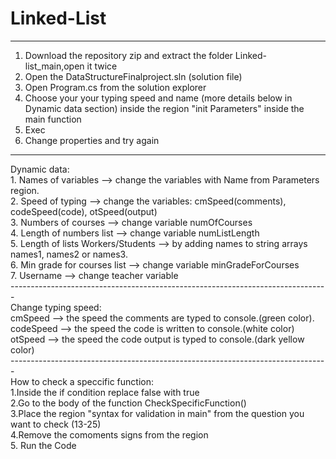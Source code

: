 # Linked-List
 -------------------------------------------------------------------------------
1. Download the repository zip and extract the folder Linked-list_main,open it twice
2. Open the DataStructureFinalproject.sln (solution file)
3. Open Program.cs from the solution explorer<br />
4. Choose your your typing speed and name (more details below in Dynamic data section) inside the region "init Parameters" inside the main function<br />
5. Exec<br />
6. Change properties and try again<br />
 -------------------------------------------------------------------------------
Dynamic data:<br />
            1. Names of variables --> change the variables with Name from Parameters region.<br />
            2. Speed of typing --> change the variables: cmSpeed(comments), codeSpeed(code), otSpeed(output)<br />
            3. Numbers of courses --> change variable numOfCourses<br />
            4. Length of numbers list --> change variable numListLength<br />
            5. Length of lists Workers/Students --> by adding names to string arrays names1, names2 or names3.<br />
            6. Min grade for courses list --> change variable minGradeForCourses<br />
            7. Username --> change teacher variable<br />
            -------------------------------------------------------------------------------<br />
            Change typing speed:<br />
             cmSpeed --> the speed the comments are typed to console.(green color).<br />
             codeSpeed --> the speed the code is written to console.(white color)<br />
             otSpeed  --> the speed the code output is typed to console.(dark yellow color)<br />
              -------------------------------------------------------------------------------<br />
            How to check a speccific function:<br />
            1.Inside the if condition replace false with true<br />
            2.Go to the body of the function CheckSpecificFunction()<br />
            3.Place the region "syntax for validation in main" from the question you want to check (13-25)<br />
            4.Remove the comoments signs from the region<br />
            5. Run the Code<br />
         
